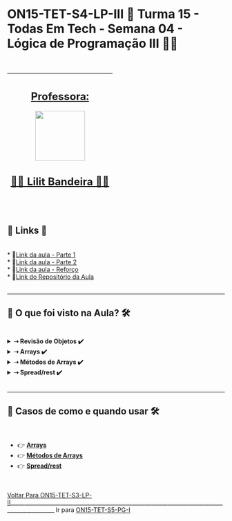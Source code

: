 # ON15-TET-S4-LP-III 🤝 Turma 15 - Todas Em Tech - Semana 04 - Lógica de Programação III 👩‍💻

</br>
<div align="center">

| [<h2>Professora:</h2><img src="https://avatars.githubusercontent.com/u/73290609?v=4" width=115><br><h2>👩‍🏫 Lilit Bandeira ✍🏽</h2>](https://github.com/lilitbandeira) |
| :---: |

</div>
</br>
<div>
  <summary>
    <h2>🔗 Links 🔗</h2>
  </summary>
  </br>
  <div>    
    * 📌<a href="https://www.youtube.com/watch?v=zKmwDnNOkVM&list=PLymAQGA_lVagCUqYtEgogYohW4KJil1Qw&index=9">Link da aula - Parte 1</a><br/>
    * 📌<a href="https://www.youtube.com/watch?v=zLtkC4klMMg&list=PLymAQGA_lVagCUqYtEgogYohW4KJil1Qw&index=10">Link da aula - Parte 2</a><br/>
    * 📌<a href="https://www.youtube.com/watch?v=98PWggCTwew&list=PLymAQGA_lVagCUqYtEgogYohW4KJil1Qw&index=11">Link da aula - Reforço</a><br/>
    * 📌<a href="https://github.com/reprograma/ON15-TET-S4-LP-III">Link do Repositório da Aula</a><br/>
  </div>
</div>
</br>

___
##  👀 O que foi visto na Aula? 🛠️
</br>
<details>
    <summary>
      <strong>➝ Revisão de Objetos ✔️</strong>
    </summary>    
    <div align="left">        
      <table border=1>             
        <tr>
          <td align="center">👉</td>                
          <td>Criando um objeto</td>                
          <td align="center">✅</td>
        </tr>
        <tr> 
          <td align="center">👉</td>
          <td>Notação de ponto - Digitando o ponto, podemos acessar todos as propriedades e métodos encapsuladas dentro do objeto</td>                
          <td align="center">✅</td>
        </tr>
        <tr>    
          <td align="center">👉</td>            
          <td>Notação de cochetes - Usamos as chaves (como strings) para acessar o valor de um item</td>                
          <td align="center">✅</td>
        </tr>
	<tr>    
          <td align="center">👉</td>            
          <td>Desestruturando um objeto</td>                
          <td align="center">✅</td>
        </tr>
	<tr>    
          <td align="center">👉</td>            
          <td>Objeto Date e seus métodos</td>                
          <td align="center">✅</td>
        </tr>
      </table>               
    </div>
</details>
<details>
    <summary>
      <strong>➝ Arrays ✔️</strong>
    </summary>    
    <div align="left">        
      <table border=1>             
        <tr>
          <td align="center">👉</td>                
          <td>Criando uma array</td>                
          <td align="center">✅</td>
        </tr>
        <tr> 
          <td align="center">👉</td>
          <td>Acessando o valor de um elemento da array</td>                
          <td align="center">✅</td>
        </tr>
        <tr>    
          <td align="center">👉</td>            
          <td>Desestruturando uma array</td>                
          <td align="center">✅</td>
        </tr>
      </table>               
    </div>
</details>
<details>
    <summary>
      <strong>➝ Métodos de Arrays ✔️</strong>
    </summary>    
    <div align="left">        
      <table border=1>             
        <tr>
          <td align="center">👉</td>                
          <td>find()</td>                
          <td align="center">✅</td>
        </tr>
        <tr> 
          <td align="center">👉</td>
          <td>filter()</td>                
          <td align="center">✅</td>
        </tr>
        <tr>    
          <td align="center">👉</td>            
          <td>map()</td>                
          <td align="center">✅</td>
        </tr>
	      <tr>    
          <td align="center">👉</td>            
          <td>forEach()</td>                
          <td align="center">✅</td>
        </tr>
	      <tr>    
          <td align="center">👉</td>            
          <td>reduce()</td>                
          <td align="center">✅</td>
        </tr>
        <tr> 
          <td align="center">👉</td>
          <td>concat()</td>                
          <td align="center">✅</td>
        </tr>
        <tr>    
          <td align="center">👉</td>            
          <td>push()</td>                
          <td align="center">✅</td>
        </tr>
	      <tr>    
          <td align="center">👉</td>            
          <td>shift()</td>                
          <td align="center">✅</td>
        </tr>
	      <tr>    
          <td align="center">👉</td>            
          <td>slice()</td>                
          <td align="center">✅</td>
        </tr>
        <tr>
          <td align="center">👉</td>                
          <td>splice()</td>                
          <td align="center">✅</td>
        </tr>
        <tr> 
          <td align="center">👉</td>
          <td>indexOf()</td>                
          <td align="center">✅</td>
        </tr>
        <tr>    
          <td align="center">👉</td>            
          <td>includes()</td>                
          <td align="center">✅</td>
        </tr>
	      <tr>    
          <td align="center">👉</td>            
          <td>join()</td>                
          <td align="center">✅</td>
        </tr>
      </table>               
    </div>
</details>
<details>
    <summary>
      <strong>➝ Spread/rest ✔️</strong>
    </summary>    
    <div align="left">        
      <table border=1>             
        <tr>
          <td align="center">👉</td>                
          <td>Spread syntax</td>                
          <td align="center">✅</td>
        </tr>
        <tr> 
          <td align="center">👉</td>
          <td>Rest Parameters</td>                
          <td align="center">✅</td>
        </tr>
      </table>               
    </div>
</details>
</br>

___
##  🔨 Casos de como e quando usar 🛠️
</br>

  * 👉 [**Arrays** ](readme/README1.md)
  * 👉 [**Métodos de Arrays** ](readme/README2.md)
  * 👉 [**Spread/rest** ](readme/README3.md)

</br>

[Voltar Para ON15-TET-S3-LP-II](https://github.com/AlineAlmeida85/Reprograma-Curso-Completo/tree/main/Aulas/ON15-TET-S3-LP-II)______________________________________________________________________________________________ Ir para [  ON15-TET-S5-PG-I](https://github.com/AlineAlmeida85/Reprograma-Curso-Completo/tree/main/Aulas/ON15-TET-S5-PG-I)